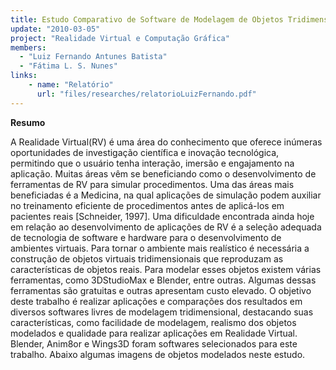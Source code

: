 ```yaml
---
title: Estudo Comparativo de Software de Modelagem de Objetos Tridimensionais
update: "2010-03-05"
project: "Realidade Virtual e Computação Gráfica"
members:
  - "Luiz Fernando Antunes Batista"
  - "Fátima L. S. Nunes"
links:
    - name: "Relatório"
      url: "files/researches/relatorioLuizFernando.pdf"
---
```


**Resumo**

A Realidade Virtual(RV) é uma área do conhecimento que oferece inúmeras oportunidades de investigação científica e inovação tecnológica, permitindo que o usuário tenha interação, imersão e engajamento na aplicação. Muitas áreas vêm se beneficiando como o desenvolvimento de ferramentas de RV para simular procedimentos. Uma das áreas mais beneficiadas é a Medicina, na qual aplicações de simulação podem auxiliar no treinamento eficiente de procedimentos antes de aplicá-los em pacientes reais [Schneider, 1997]. Uma dificuldade encontrada ainda hoje em relação ao desenvolvimento de aplicações de RV é a seleção adequada de tecnologia de software e hardware para o desenvolvimento de ambientes virtuais. Para tornar o ambiente mais realístico é necessária a construção de objetos virtuais tridimensionais que reproduzam as características de objetos reais. Para modelar esses objetos existem várias ferramentas, como 3DStudioMax e Blender, entre outras. Algumas dessas ferramentas são gratuitas e outras apresentam custo elevado. O objetivo deste trabalho é realizar aplicações e comparações dos resultados em diversos softwares livres de modelagem tridimensional, destacando suas características, como facilidade de modelagem, realismo dos objetos modelados e qualidade para realizar aplicações em Realidade Virtual. Blender, Anim8or e Wings3D foram softwares selecionados para este trabalho. Abaixo algumas imagens de objetos modelados neste estudo.
